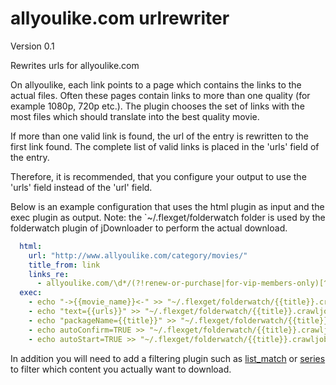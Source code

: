# allyoulike.com urlrewriter
    
Version 0.1

Rewrites urls for allyoulike.com

On allyoulike, each link points to a page which contains the links to the actual files. Often these pages contain links to more than one quality (for example 1080p, 720p etc.). The plugin chooses the set of links with the most files which should translate into the best quality movie.

If more than one valid link is found, the url of the entry is rewritten to the first link found. The complete list of valid links is placed in the 'urls' field of the entry.

Therefore, it is recommended, that you configure your output to use the 'urls' field instead of the 'url' field.

Below is an example configuration that uses the html plugin as input and the exec plugin as output. Note: the `~/.flexget/folderwatch folder is used by the folderwatch plugin of jDownloader to perform the actual download.

```yaml
  html:
    url: "http://www.allyoulike.com/category/movies/"
    title_from: link
    links_re:
      - allyoulike.com/\d*/(?!renew-or-purchase|for-vip-members-only)[^/]*/$
  exec:
    - echo "->{{movie_name}}<-" >> "~/.flexget/folderwatch/{{title}}.crawljob"
    - echo "text={{urls}}" >> "~/.flexget/folderwatch/{{title}}.crawljob"
    - echo "packageName={{title}}" >> "~/.flexget/folderwatch/{{title}}.crawljob"
    - echo autoConfirm=TRUE >> "~/.flexget/folderwatch/{{title}}.crawljob"
    - echo autoStart=TRUE >> "~/.flexget/folderwatch/{{title}}.crawljob"
```
In addition you will need to add a filtering plugin such as [list_match](/Plugins/List/list_match) or [series](/Plugins/series) to filter which content you actually want to download.
